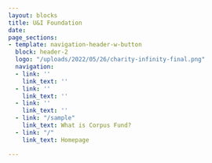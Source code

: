 ```yaml
---
layout: blocks
title: U&I Foundation
date: 
page_sections:
- template: navigation-header-w-button
  block: header-2
  logo: "/uploads/2022/05/26/charity-infinity-final.png"
  navigation:
  - link: ''
    link_text: ''
  - link: ''
    link_text: ''
  - link: ''
    link_text: ''
  - link: "/sample"
    link_text: What is Corpus Fund?
  - link: "/"
    link_text: Homepage

---
```

